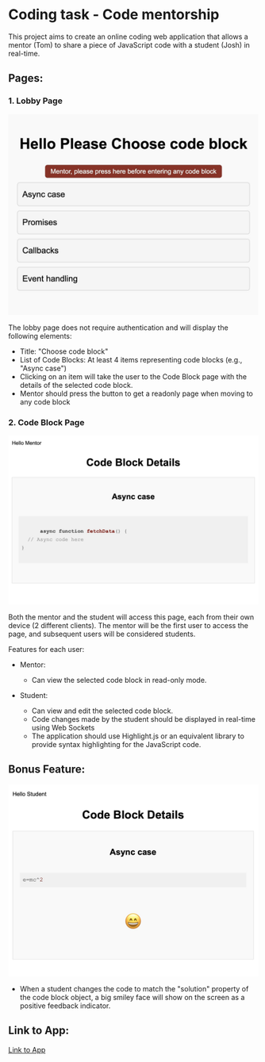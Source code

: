 # Coding task - Code mentorship

This project aims to create an online coding web application that allows a mentor (Tom) to share a piece of JavaScript code with a student (Josh) in real-time.

## Pages:

### 1. Lobby Page

![Index](/pics/index.jpg)

The lobby page does not require authentication and will display the following elements:

- Title: "Choose code block"
- List of Code Blocks: At least 4 items representing code blocks (e.g., "Async case")
- Clicking on an item will take the user to the Code Block page with the details of the selected code block.
- Mentor should press the button to get a readonly page when moving to any code block

### 2. Code Block Page


![code-block](/pics/code-block.jpg)


Both the mentor and the student will access this page, each from their own device (2 different clients). The mentor will be the first user to access the page, and subsequent users will be considered students.

Features for each user:

- Mentor:
  - Can view the selected code block in read-only mode.

- Student:
  - Can view and edit the selected code block.
  - Code changes made by the student should be displayed in real-time using Web Sockets
  - The application should use Highlight.js or an equivalent library to provide syntax highlighting for the JavaScript code.

## Bonus Feature:

![feedback](/pics/feedback.jpg)

- When a student changes the code to match the "solution" property of the code block object, a big smiley face will show on the screen as a positive feedback indicator.

## Link to App:

[Link to App](https://codementor-production.up.railway.app)
